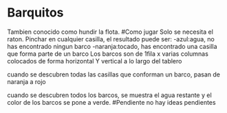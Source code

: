 # Barquitos
Tambien conocido como hundir la flota. 
#Como jugar
Solo se necesita el raton. Pinchar en cualquier casilla, el resultado puede ser:
-azul:agua, no has encontrado ningun barco
-naranja:tocado, has encontrado una casilla que forma parte de un barco
Los barcos son de 1fila x varias columnas colocados de forma horizontal Y vertical a lo largo del tablero

cuando se descubren todas las casillas que conforman un barco, pasan de naranja a rojo

cuando se descubren todos los barcos, se muestra el agua restante y el color de los barcos se pone a verde. 
#Pendiente
no hay ideas pendientes

